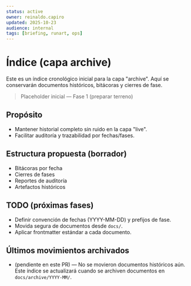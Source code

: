 ```yaml
---
status: active
owner: reinaldo.capiro
updated: 2025-10-23
audience: internal
tags: [briefing, runart, ops]
---
```


# Índice (capa archive)

Este es un índice cronológico inicial para la capa "archive". Aquí se conservarán documentos históricos, bitácoras y cierres de fase.

> Placeholder inicial — Fase 1 (preparar terreno)

## Propósito
- Mantener historial completo sin ruido en la capa "live".
- Facilitar auditoría y trazabilidad por fechas/fases.

## Estructura propuesta (borrador)
- Bitácoras por fecha
- Cierres de fases
- Reportes de auditoría
- Artefactos históricos

## TODO (próximas fases)
- Definir convención de fechas (YYYY-MM-DD) y prefijos de fase.
- Movida segura de documentos desde `docs/`.
- Aplicar frontmatter estándar a cada documento.

## Últimos movimientos archivados
- (pendiente en este PR) — No se movieron documentos históricos aún. Este índice se actualizará cuando se archiven documentos en `docs/archive/YYYY-MM/`.
